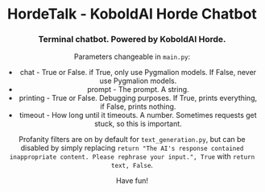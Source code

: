 <h1 align="center">HordeTalk - KoboldAI Horde Chatbot</h1>
<h3 align="center">Terminal chatbot. Powered by KoboldAI Horde.</h3>

<p align="center">Parameters changeable in <code>main.py</code>:</p>
<ul align="center">
  <li>chat - True or False. if True, only use Pygmalion models. If False, never use Pygmalion models.</li>
  <li>prompt - The prompt. A string.</li>
  <li>printing - True or False. Debugging purposes. If True, prints everything, if False, prints nothing.</li>
  <li>timeout - How long until it timeouts. A number. Sometimes requests get stuck, so this is important.</li>
</ul>

<p align="center">Profanity filters are on by default for <code>text_generation.py</code>, but can be disabled by simply replacing <code>return "The AI's response contained inappropriate content. Please rephrase your input.", True</code> with <code>return text, False</code>.</p>

<p align="center">Have fun!</p>
